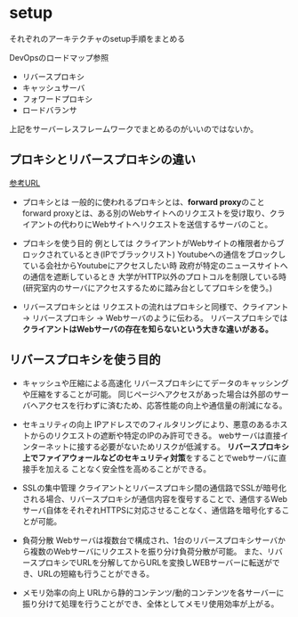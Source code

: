 # setup

それぞれのアーキテクチャのsetup手順をまとめる

DevOpsのロードマップ参照

- リバースプロキシ
- キャッシュサーバ
- フォワードプロキシ
- ロードバランサ

上記をサーバーレスフレームワークでまとめるのがいいのではないか。

## プロキシとリバースプロキシの違い

[参考URL](https://qiita.com/zawawahoge/items/a931de1464ccaa228551)

- プロキシとは
一般的に使われるプロキシとは、**forward proxy**のこと
forward proxyとは、ある別のWebサイトへのリクエストを受け取り、クライアントの代わりにWebサイトへリクエストを送信するサーバのこと。

- プロキシを使う目的
例としては
クライアントがWebサイトの権限者からブロックされているとき(IPでブラックリスト)
Youtubeへの通信をブロックしている会社からYoutubeにアクセスしたい時
政府が特定のニュースサイトへの通信を遮断しているとき
大学がHTTP以外のプロトコルを制限している時(研究室内のサーバにアクセスするために踏み台としてプロキシを使う。)

- リバースプロキシとは
リクエストの流れはプロキシと同様で、クライアント → リバースプロキシ → Webサーバのように伝わる。
リバースプロキシでは**クライアントはWebサーバの存在を知らないという大きな違いがある。**

## リバースプロキシを使う目的

- キャッシュや圧縮による高速化
リバースプロキシにてデータのキャッシングや圧縮をすることが可能。
同じページへアクセスがあった場合は外部のサーバへアクセスを行わずに済むため、応答性能の向上や通信量の削減になる。

- セキュリティの向上
IPアドレスでのフィルタリングにより、悪意のあるホストからのリクエストの遮断や特定のIPのみ許可できる。
webサーバは直接インターネットに接する必要がないためリスクが低減する。
**リバースプロキシ上でファイアウォールなどのセキュリティ対策**をすることでwebサーバに直接手を加える
ことなく安全性を高めることができる。

- SSLの集中管理
クライアントとリバースプロキシ間の通信路でSSLが暗号化される場合、リバースプロキシが通信内容を復号することで、通信するWebサーバ自体をそれぞれHTTPSに対応させることなく、通信路を暗号化することが可能。

- 負荷分散
Webサーバは複数台で構成され、1台のリバースプロキシサーバから複数のWebサーバにリクエストを振り分け負荷分散が可能。
また、リバースプロキシでURLを分解してからURLを変換しWEBサーバーに転送ができ、URLの短縮も行うことができる。

- メモリ効率の向上
URLから静的コンテンツ/動的コンテンツを各サーバーに振り分けて処理を行うことができ、全体としてメモリ使用効率が上がる。
